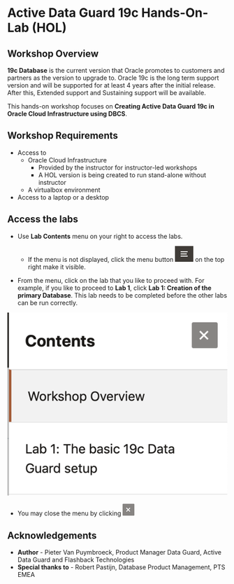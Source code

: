 # Active Data Guard 19c Hands-On-Lab (HOL) #

## Workshop Overview ##

**19c Database** is the current version that Oracle promotes to customers and partners as the version to upgrade to. Oracle 19c is the long term support version and will be supported for at least 4 years after the initial release. After this, Extended support and Sustaining support will be available.

This hands-on workshop focuses on **Creating Active Data Guard 19c in Oracle Cloud Infrastructure using DBCS**.

## Workshop Requirements

- Access to 
	- Oracle Cloud Infrastructure 
    	- Provided by the instructor for instructor-led workshops
    	- A HOL version is being created to run stand-alone without instructor
	- A virtualbox environment 
- Access to a laptop or a desktop


## Access the labs

- Use **Lab Contents** menu on your right to access the labs.
    - If the menu is not displayed, click the menu button ![](./images/menu-button.png) on the top right  make it visible.

- From the menu, click on the lab that you like to proceed with. For example, if you like to proceed to **Lab 1**, click **Lab 1: Creation of the primary Database**. This lab needs to be completed before the other labs can be run correctly.

![](./images/menu.png "")

- You may close the menu by clicking ![](./images/menu-close.png "")

## Acknowledgements ##

- **Author** - Pieter Van Puymbroeck, Product Manager Data Guard, Active Data Guard and Flashback Technologies
- **Special thanks to** - Robert Pastijn, Database Product Management, PTS EMEA